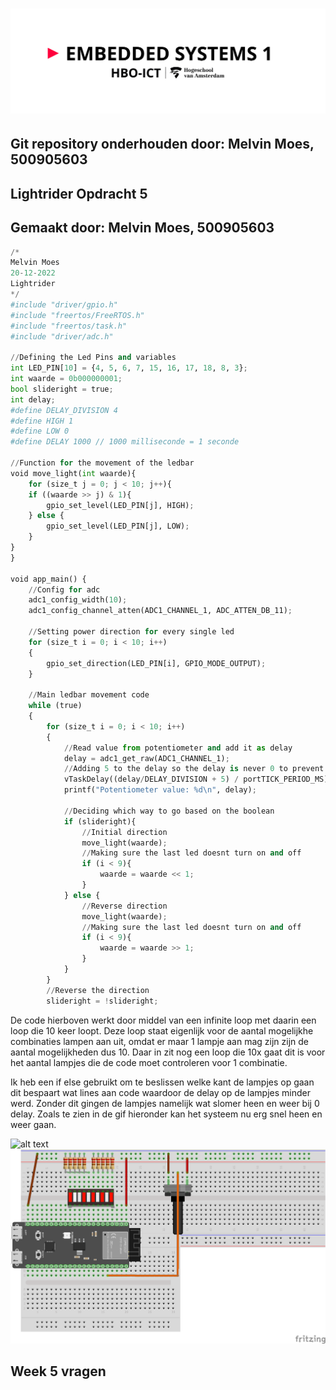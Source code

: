 # ![alt text](../assets/pictures/em1_markdown_header.png)

## Git repository onderhouden door: Melvin Moes, 500905603

## Lightrider Opdracht 5

## Gemaakt door: Melvin Moes, 500905603

```python
/*
Melvin Moes
20-12-2022
Lightrider
*/
#include "driver/gpio.h"
#include "freertos/FreeRTOS.h"
#include "freertos/task.h"
#include "driver/adc.h"

//Defining the Led Pins and variables
int LED_PIN[10] = {4, 5, 6, 7, 15, 16, 17, 18, 8, 3};
int waarde = 0b000000001;
bool slideright = true;
int delay;
#define DELAY_DIVISION 4
#define HIGH 1
#define LOW 0
#define DELAY 1000 // 1000 milliseconde = 1 seconde

//Function for the movement of the ledbar
void move_light(int waarde){
    for (size_t j = 0; j < 10; j++){   
    if ((waarde >> j) & 1){
        gpio_set_level(LED_PIN[j], HIGH);
    } else {
        gpio_set_level(LED_PIN[j], LOW);
    }
}
}

void app_main() {
    //Config for adc
    adc1_config_width(10);
    adc1_config_channel_atten(ADC1_CHANNEL_1, ADC_ATTEN_DB_11);

    //Setting power direction for every single led
    for (size_t i = 0; i < 10; i++)
    {
        gpio_set_direction(LED_PIN[i], GPIO_MODE_OUTPUT);
    }

    //Main ledbar movement code
    while (true)
    {
        for (size_t i = 0; i < 10; i++)
        {
            //Read value from potentiometer and add it as delay
            delay = adc1_get_raw(ADC1_CHANNEL_1);
            //Adding 5 to the delay so the delay is never 0 to prevent hardware issues
            vTaskDelay((delay/DELAY_DIVISION + 5) / portTICK_PERIOD_MS);
            printf("Potentiometer value: %d\n", delay);
            
            //Deciding which way to go based on the boolean
            if (slideright){
                //Initial direction
                move_light(waarde);
                //Making sure the last led doesnt turn on and off
                if (i < 9){
                    waarde = waarde << 1;
                }
            } else {
                //Reverse direction
                move_light(waarde);
                //Making sure the last led doesnt turn on and off
                if (i < 9){
                    waarde = waarde >> 1;
                }
            }
        }
        //Reverse the direction
        slideright = !slideright;
```
De code hierboven werkt door middel van een infinite loop met daarin een loop die 10 keer loopt. Deze loop staat eigenlijk voor de aantal mogelijkhe combinaties lampen aan uit, omdat er maar 1 lampje aan mag zijn zijn de aantal mogelijkheden dus 10. Daar in zit nog een loop die 10x gaat dit is voor het aantal lampjes die de code moet controleren voor 1 combinatie. 

Ik heb een if else gebruikt om te beslissen welke kant de lampjes op gaan dit bespaart wat lines aan code waardoor de delay op de lampjes minder werd. Zonder dit gingen de lampjes namelijk wat slomer heen en weer bij 0 delay. Zoals te zien in de gif hieronder kan het systeem nu erg snel heen en weer gaan. 

![alt text](../assets/gifs/lightrider_gif.gif)
![alt text](../assets/pictures/lightrider_schema.png)
## Week 5 vragen
